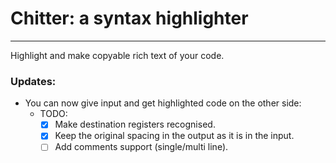 # Chitter: a syntax highlighter
---------------------------
Highlight and make copyable rich text of your code.

### Updates:
* You can now give input and get highlighted code on the other side:
    * TODO:
        - [x] Make destination registers recognised. 
        - [x] Keep the original spacing in the output as it is in the input.
        - [ ] Add comments support (single/multi line).
